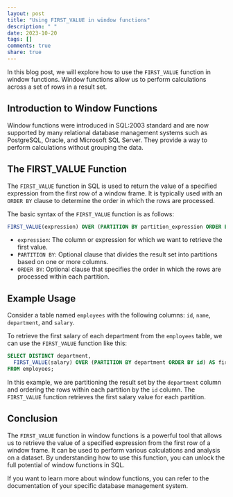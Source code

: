 ```yaml
---
layout: post
title: "Using FIRST_VALUE in window functions"
description: " "
date: 2023-10-20
tags: []
comments: true
share: true
---
```


In this blog post, we will explore how to use the `FIRST_VALUE` function in window functions. Window functions allow us to perform calculations across a set of rows in a result set.

## Introduction to Window Functions

Window functions were introduced in SQL:2003 standard and are now supported by many relational database management systems such as PostgreSQL, Oracle, and Microsoft SQL Server. They provide a way to perform calculations without grouping the data.

## The FIRST_VALUE Function

The `FIRST_VALUE` function in SQL is used to return the value of a specified expression from the first row of a window frame. It is typically used with an `ORDER BY` clause to determine the order in which the rows are processed.

The basic syntax of the `FIRST_VALUE` function is as follows:

```sql
FIRST_VALUE(expression) OVER (PARTITION BY partition_expression ORDER BY order_expression)
```

- `expression`: The column or expression for which we want to retrieve the first value.
- `PARTITION BY`: Optional clause that divides the result set into partitions based on one or more columns.
- `ORDER BY`: Optional clause that specifies the order in which the rows are processed within each partition.

## Example Usage

Consider a table named `employees` with the following columns: `id`, `name`, `department`, and `salary`.

To retrieve the first salary of each department from the `employees` table, we can use the `FIRST_VALUE` function like this:

```sql
SELECT DISTINCT department, 
  FIRST_VALUE(salary) OVER (PARTITION BY department ORDER BY id) AS first_salary
FROM employees;
```

In this example, we are partitioning the result set by the `department` column and ordering the rows within each partition by the `id` column. The `FIRST_VALUE` function retrieves the first salary value for each partition.

## Conclusion

The `FIRST_VALUE` function in window functions is a powerful tool that allows us to retrieve the value of a specified expression from the first row of a window frame. It can be used to perform various calculations and analysis on a dataset. By understanding how to use this function, you can unlock the full potential of window functions in SQL.

If you want to learn more about window functions, you can refer to the documentation of your specific database management system.
